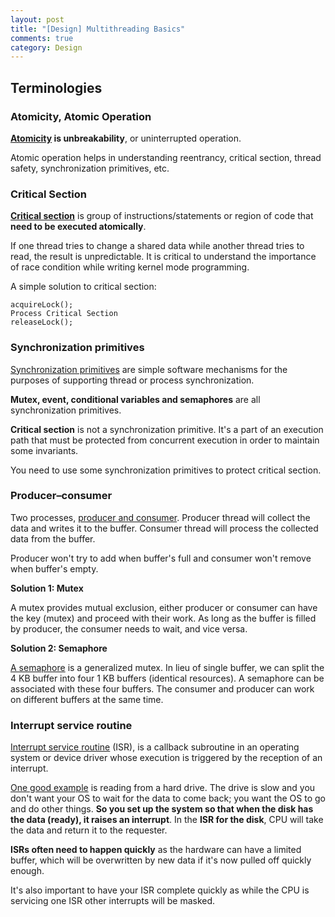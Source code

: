 ```yaml
---
layout: post
title: "[Design] Multithreading Basics"
comments: true
category: Design
---
```


## Terminologies

### Atomicity, Atomic Operation

**[Atomicity](http://www.geeksforgeeks.org/g-fact-57/) is unbreakability**, or uninterrupted operation.

Atomic operation helps in understanding reentrancy, critical section, thread safety, synchronization primitives, etc.

### Critical Section

**[Critical section](http://www.geeksforgeeks.org/g-fact-70/)** is group of instructions/statements or region of code that **need to be executed atomically**.

If one thread tries to change a shared data while another thread tries to read, the result is unpredictable. It is critical to understand the importance of race condition while writing kernel mode programming.

A simple solution to critical section:

    acquireLock();
    Process Critical Section
    releaseLock();

### Synchronization primitives

[Synchronization primitives](http://stackoverflow.com/a/8017629) are simple software mechanisms for the purposes of supporting thread or process synchronization.

**Mutex, event, conditional variables and semaphores** are all synchronization primitives.

**Critical section** is not a synchronization primitive. It's a part of an execution path that must be protected from concurrent execution in order to maintain some invariants.

You need to use some synchronization primitives to protect critical section.

### Producer–consumer

Two processes, [producer and consumer](http://en.wikipedia.org/wiki/Producer-consumer_problem). Producer thread will collect the data and writes it to the buffer. Consumer thread will process the collected data from the buffer.

Producer won't try to add when buffer's full and consumer won't remove when buffer's empty.

**Solution 1: Mutex**

A mutex provides mutual exclusion, either producer or consumer can have the key (mutex) and proceed with their work. As long as the buffer is filled by producer, the consumer needs to wait, and vice versa.

**Solution 2: Semaphore**

[A semaphore](http://en.wikipedia.org/wiki/Producer-consumer_problem#Using_semaphores) is a generalized mutex. In lieu of single buffer, we can split the 4 KB buffer into four 1 KB buffers (identical resources). A semaphore can be associated with these four buffers. The consumer and producer can work on different buffers at the same time.

### Interrupt service routine

[Interrupt service routine](http://en.wikipedia.org/wiki/Interrupt_handler) (ISR), is a callback subroutine in an operating system or device driver whose execution is triggered by the reception of an interrupt.

[One good example](http://stackoverflow.com/a/3392889) is reading from a hard drive. The drive is slow and you don't want your OS to wait for the data to come back; you want the OS to go and do other things. **So you set up the system so that when the disk has the data (ready), it raises an interrupt**. In the **ISR for the disk**, CPU will take the data and return it to the requester.

**ISRs often need to happen quickly** as the hardware can have a limited buffer, which will be overwritten by new data if it's now pulled off quickly enough.

It's also important to have your ISR complete quickly as while the CPU is servicing one ISR other interrupts will be masked.
